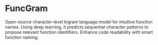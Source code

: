 # FuncGram
Open-source character-level bigram language model for intuitive function names. Using deep learning, it predicts sequential character patterns to propose relevant function identifiers. Enhance code readability with smart function naming.

